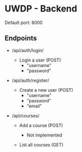 # UWDP - Backend

Default port: 8000

## Endpoints
- /api/auth/login/
    - Login a user (POST)
        - "username"
        - "password"

- /api/auth/register/
    - Create a new user (POST)
        - "username"
        - "password"
        - "email"

- /api/courses/
    - Add a course (POST)
        - Not implemented

    - List all courses (GET)
